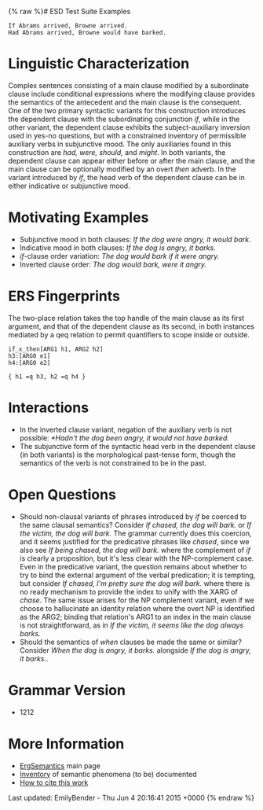 {% raw %}# ESD Test Suite Examples

    If Abrams arrived, Browne arrived.
    Had Abrams arrived, Browne would have barked.

# Linguistic Characterization

Complex sentences consisting of a main clause modified by a subordinate
clause include conditional expressions where the modifying clause
provides the semantics of the antecedent and the main clause is the
consequent. One of the two primary syntactic variants for this
construction introduces the dependent clause with the subordinating
conjunction *if*, while in the other variant, the dependent clause
exhibits the subject-auxiliary inversion used in yes-no questions, but
with a constrained inventory of permissible auxiliary verbs in
subjunctive mood. The only auxiliaries found in this construction are
*had, were, should,* and *might*. In both variants, the dependent clause
can appear either before or after the main clause, and the main clause
can be optionally modified by an overt *then* adverb. In the variant
introduced by *if*, the head verb of the dependent clause can be in
either indicative or subjunctive mood.

# Motivating Examples

- Subjunctive mood in both clauses: *If the dog were angry, it would
bark.*
- Indicative mood in both clauses: *If the dog is angry, it barks.*
- *if*-clause order variation: *The dog would bark if it were angry.*
- Inverted clause order: *The dog would bark, were it angry.*

# ERS Fingerprints

The two-place relation takes the top handle of the main clause as its
first argument, and that of the dependent clause as its second, in both
instances mediated by a qeq relation to permit quantifiers to scope
inside or outside.

    if_x_then[ARG1 h1, ARG2 h2]
    h3:[ARG0 e1]
    h4:[ARG0 e2]
    
    { h1 =q h3, h2 =q h4 }

# Interactions

- In the inverted clause variant, negation of the auxiliary verb is
not possible: *\*Hadn't the dog been angry, it would not have
barked.*
- The subjunctive form of the syntactic head verb in the dependent
clause (in both variants) is the morphological past-tense form,
though the semantics of the verb is not constrained to be in the
past.

# Open Questions

- Should non-clausal variants of phrases introduced by *if* be coerced
to the same clausal semantics? Consider *If chased, the dog will
bark.* or *If the victim, the dog will bark.* The grammar currently
does this coercion, and it seems justified for the predicative
phrases like *chased*, since we also see *If being chased, the dog
will bark.* where the complement of *if* is clearly a proposition,
but it's less clear with the NP-complement case. Even in the
predicative variant, the question remains about whether to try to
bind the external argument of the verbal predication; it is
tempting, but consider *If chased, I'm pretty sure the dog will
bark.* where there is no ready mechanism to provide the index to
unify with the XARG of *chase*. The same issue arises for the NP
complement variant, even if we choose to hallucinate an identity
relation where the overt NP is identified as the ARG2; binding that
relation's ARG1 to an index in the main clause is not
straightforward, as in *If the victim, it seems like the dog always
barks.*
- Should the semantics of *when* clauses be made the same or similar?
Consider *When the dog is angry, it barks.* alongside *If the dog is
angry, it barks.*.

# Grammar Version

- 1212

# More Information

- [ErgSemantics](../ErgSemantics) main page
- [Inventory](../ErgSemantics_Inventory) of semantic phenomena (to be)
documented
- [How to cite this work](../ErgSemantics_HowToCite)

Last updated: EmilyBender - Thu Jun 4 20:16:41 2015 +0000
{% endraw %}